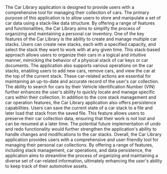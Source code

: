 The Car Library application is designed to provide users with a comprehensive tool for managing their collection of cars. The primary purpose of this application is to allow users to store and manipulate a set of car data using a stack-like data structure. By offering a range of features and functionalities, the Car Library aims to simplify the process of organizing and maintaining a personal car inventory.
One of the key features of the Car Library is the ability to create and manage multiple car stacks. Users can create new stacks, each with a specified capacity, and select the stack they want to work with at any given time. This stack-based approach allows users to organize their cars in a logical and intuitive manner, mimicking the behavior of a physical stack of car keys or car documents.
The application also supports various operations on the car stacks, enabling users to add new cars, remove cars, and view the car at the top of the current stack. These car-related actions are essential for maintaining an up-to-date and accurate record of the user's car collection. The ability to search for cars by their Vehicle Identification Number (VIN) further enhances the user's ability to quickly locate and manage specific cars within their collection.
In addition to the core stack management and car operation features, the Car Library application also offers persistence capabilities. Users can save the current state of a car stack to a file and later load that stack from the saved file. This feature allows users to preserve their car collection data, ensuring that their work is not lost and can be resumed at a later time. The potential future implementation of undo and redo functionality would further strengthen the application's ability to handle changes and modifications to the car stacks.
Overall, the Car Library application provides users with a comprehensive and user-friendly tool for managing their personal car collections. By offering a range of features, including stack management, car operations, and data persistence, the application aims to streamline the process of organizing and maintaining a diverse set of car-related information, ultimately enhancing the user's ability to keep track of their automotive assets.
